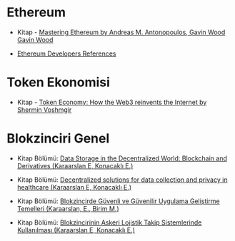 # Ethereum
- Kitap - [Mastering Ethereum by Andreas M. Antonopoulos, Gavin Wood Gavin Wood](https://github.com/ethereumbook/ethereumbook)

- [Ethereum Developers References](https://ethereum.org/en/developers/)


# Token Ekonomisi
- Kitap - [Token Economy: How the Web3 reinvents the Internet by Shermin Voshmgir](https://github.com/Token-Economy-Book/EnglishOriginal)

# Blokzinciri Genel
- Kitap Bölümü: [Data Storage in the Decentralized World: Blockchain and Derivatives (Karaarslan E, Konacaklı E.)](https://www.researchgate.net/publication/347444005_Data_Storage_in_the_Decentralized_World_Blockchain_and_Derivatives)


- Kitap Bölümü: [Decentralized solutions for data collection and privacy in healthcare (Karaarslan E, Konacaklı E.)](https://www.researchgate.net/publication/349208626_Decentralized_solutions_for_data_collection_and_privacy_in_healthcare)


- Kitap Bölümü: [Blokzincirde Güvenli ve Güvenilir Uygulama Geliştirme Temelleri (Karaarslan, E., Birim M.)](https://www.researchgate.net/publication/359004350_Blokzincirde_Guvenli_ve_Guvenilir_Uygulama_Gelistirme_Temelleri)


- Kitap Bölümü: [Blokzincirinin Askeri Lojistik Takip Sistemlerinde Kullanılması (Karaarslan E, Konacaklı E.)](https://www.researchgate.net/publication/359004753_Blokzincirinin_Askeri_Lojistik_Takip_Sistemlerinde_Kullanilmasi)







